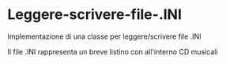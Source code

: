 # Leggere-scrivere-file-.INI
Implementazione di una classe per leggere/scrivere file .INI

Il file .INI rappresenta un breve listino con all'interno CD musicali
